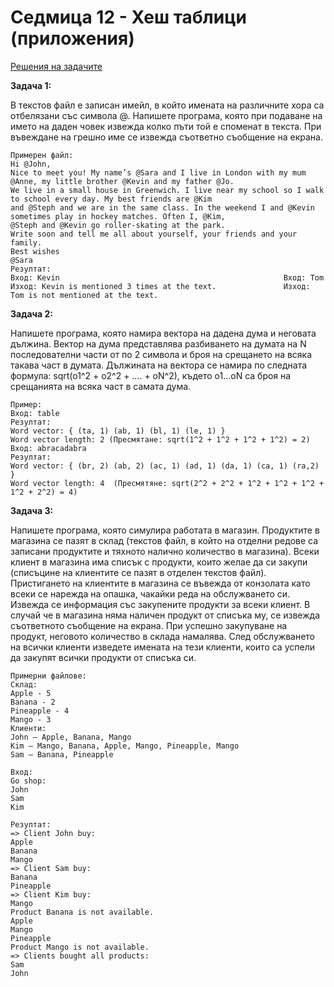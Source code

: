 # Седмица 12 - Хеш таблици (приложения)

[Решения на задачите](https://github.com/DenitsaStoianova/Data-Structures-and-Algorithms/tree/main/Week12/Solutions)

**Задача 1:**

В текстов файл е записан имейл, в който имената на различните хора са отбелязани със символа @. Напишете програма, която при подаване на името на даден човек извежда колко пъти той е споменат в текста. При въвеждане на грешно име се извежда съответно съобщение на екрана.

```
Примерен файл:
Hi @John,
Nice to meet you! My name’s @Sara and I live in London with my mum @Anne, my little brother @Kevin and my father @Jo.
We live in a small house in Greenwich. I live near my school so I walk to school every day. My best friends are @Kim
and @Steph and we are in the same class. In the weekend I and @Kevin sometimes play in hockey matches. Often I, @Kim,
@Steph and @Kevin go roller-skating at the park.
Write soon and tell me all about yourself, your friends and your family.
Best wishes
@Sara  
Резултат:
Вход: Kevin                                                  Вход: Tom 
Изход: Kevin is mentioned 3 times at the text.               Изход: Tom is not mentioned at the text.
```

**Задача 2:**

Напишете програма, която намира вектора на дадена дума и неговата дължина. Вектор на дума представлява разбиването на думата на N последователни части от по 2 символа и броя на срещането на всяка такава част в думата. Дължината на вектора се намира по следната формула: sqrt(o1^2 + o2^2 + …. + oN^2), където о1…oN са броя на срещанията на всяка част в самата дума. 

```
Пример:
Вход: table
Резултат:
Word vector: { (ta, 1) (ab, 1) (bl, 1) (le, 1) }
Word vector length: 2 (Пресмятане: sqrt(1^2 + 1^2 + 1^2 + 1^2) = 2)
Вход: abracadabra
Резултат:
Word vector: { (br, 2) (ab, 2) (ac, 1) (ad, 1) (da, 1) (ca, 1) (ra,2) }
Word vector length: 4  (Пресмятяне: sqrt(2^2 + 2^2 + 1^2 + 1^2 + 1^2 + 1^2 + 2^2) = 4)
```

**Задача 3:**

Напишете програма, която симулира работата в магазин. Продуктите в магазина се пазят в склад (текстов файл, в който на отделни редове са записани продуктите и тяхното налично количество в магазина). Всеки клиент в магазина има списък с продукти, които желае да си закупи (списъцине на клиентите се пазят в отделен текстов файл). Пристигането на клиентите в магазина се въвежда от конзолата като всеки се нарежда на опашка, чакайки реда на обслужването си. Извежда се информация със закупените продукти за всеки клиент. В случай че в магазина няма наличен продукт от списъка му, се извежда съответното съобщение на екрана. При успешно закупуване на продукт, неговото количество в склада намалява. След обслужването на всички клиенти изведете имената на тези клиенти, които са успели да закупят всички продукти от списъка си.

```
Примерни файлове:
Склад:
Apple - 5
Banana - 2
Pineapple - 4
Mango - 3
Клиенти:
John – Apple, Banana, Mango
Kim – Mango, Banana, Apple, Mango, Pineapple, Mango 
Sam – Banana, Pineapple
```
```
Вход:
Go shop:
John
Sam
Kim

Резултат:
=> Client John buy:
Apple
Banana
Mango
=> Client Sam buy:
Banana
Pineapple
=> Client Kim buy:
Mango
Product Banana is not available.
Apple
Mango
Pineapple
Product Mango is not available.
=> Clients bought all products:
Sam
John
```





